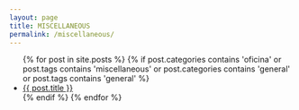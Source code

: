 ```yaml
---
layout: page
title: MISCELLANEOUS
permalink: /miscellaneous/
---
```


<div class="home">

  <ul class="posts">
    {% for post in site.posts %}
    {% if post.categories contains 'oficina' or post.tags contains 'miscellaneous' or post.categories contains 'general' or post.tags contains 'general' %}
      <li>
        <a class="post-link" href="{{ post.url | prepend: site.baseurl }}">{{ post.title }}</a>
      </li>
    {% endif %}
    {% endfor %}
  </ul>

</div>
